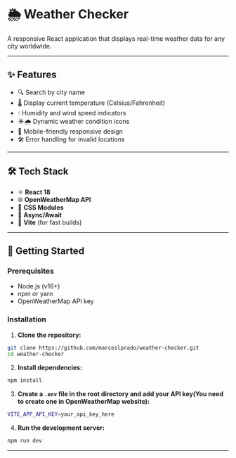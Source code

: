 # 🌦️ Weather Checker

A responsive React application that displays real-time weather data for any city worldwide.  

---

## ✨ Features

- 🔍 Search by city name  
- 🌡️ Display current temperature (Celsius/Fahrenheit)  
- 💧 Humidity and wind speed indicators  
- ☀️🌧️ Dynamic weather condition icons  
- 📱 Mobile-friendly responsive design  
- 🛠️ Error handling for invalid locations  

---

## 🛠️ Tech Stack

- ⚛️ **React 18**  
- 🌐 **OpenWeatherMap API**  
- 🎨 **CSS Modules**  
- 🔄 **Async/Await**  
- 🚀 **Vite** (for fast builds)  

---

## 🚀 Getting Started

### Prerequisites

- Node.js (v16+)
- npm or yarn
- OpenWeatherMap API key

### Installation

1. **Clone the repository:**
```bash
git clone https://github.com/marcoslprado/weather-checker.git
cd weather-checker
```

2. **Install dependencies:**
```bash
npm install
```

3. **Create a `.env` file in the root directory and add your API key(You need to create one in  OpenWeatherMap website):**
```bash
VITE_APP_API_KEY=your_api_key_here
```

4. **Run the development server:**
```bash
npm run dev
```
---